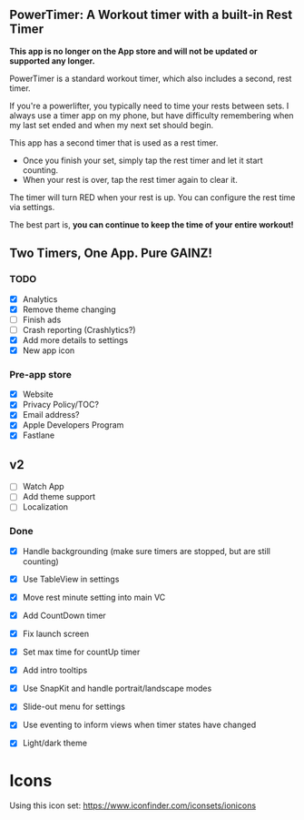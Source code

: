 PowerTimer: A Workout timer with a built-in Rest Timer
---

**This app is no longer on the App store and will not be updated or supported any longer.**

PowerTimer is a standard workout timer, which also includes a second, rest timer.

If you're a powerlifter, you typically need to time your rests between sets.
I always use a timer app on my phone, but have difficulty remembering when my last set
ended and when my next set should begin.

This app has a second timer that is used as a rest timer.

* Once you finish your set, simply tap the rest timer and let it start counting.
* When your rest is over, tap the rest timer again to clear it.

The timer will turn RED when your rest is up. You can configure the rest time via settings.

The best part is, **you can continue to keep the time of your entire workout!**

## Two Timers, One App. Pure GAINZ!


### TODO
- [x] Analytics
- [x] Remove theme changing
- [ ] Finish ads
- [ ] Crash reporting (Crashlytics?)
- [x] Add more details to settings
- [x] New app icon

### Pre-app store
- [x] Website
- [x] Privacy Policy/TOC?
- [x] Email address?
- [x] Apple Developers Program
- [x] Fastlane

## v2
- [ ] Watch App
- [ ] Add theme support
- [ ] Localization

### Done
- [x] Handle backgrounding (make sure timers are stopped, but are still counting)
- [x] Use TableView in settings
- [x] Move rest minute setting into main VC
- [x] Add CountDown timer
- [x] Fix launch screen
- [x] Set max time for countUp timer
- [x] Add intro tooltips
- [x] Use SnapKit and handle portrait/landscape modes
- [x] Slide-out menu for settings
- [x] Use eventing to inform views when timer states have changed
- [x] Light/dark theme


# Icons
Using this icon set: https://www.iconfinder.com/iconsets/ionicons
